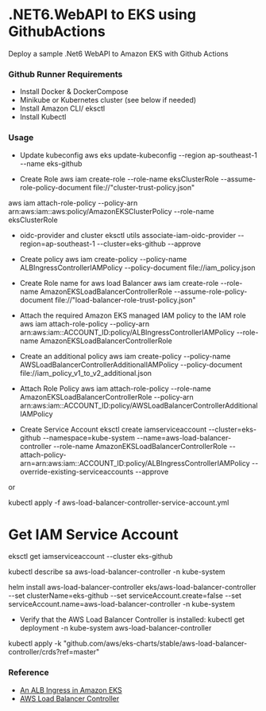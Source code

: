 # .NET6.WebAPI to EKS using GithubActions
Deploy a sample .Net6 WebAPI to Amazon EKS with Github Actions

### Github Runner Requirements
+ Install Docker & DockerCompose
+ Minikube or Kubernetes cluster (see below if needed)
+ Install Amazon CLI/ eksctl
+ Install Kubectl

### Usage

+ Update kubeconfig
aws eks update-kubeconfig --region ap-southeast-1 --name eks-github


+ Create Role
aws iam create-role --role-name eksClusterRole --assume-role-policy-document file://"cluster-trust-policy.json"

aws iam attach-role-policy --policy-arn arn:aws:iam::aws:policy/AmazonEKSClusterPolicy --role-name eksClusterRole


+ oidc-provider and cluster
eksctl utils associate-iam-oidc-provider --region=ap-southeast-1 --cluster=eks-github --approve


+ Create policy
aws iam create-policy --policy-name ALBIngressControllerIAMPolicy --policy-document file://iam_policy.json


+ Create Role name for aws load Balancer
aws iam create-role --role-name AmazonEKSLoadBalancerControllerRole --assume-role-policy-document file://"load-balancer-role-trust-policy.json"


+ Attach the required Amazon EKS managed IAM policy to the IAM role
aws iam attach-role-policy --policy-arn arn:aws:iam::ACCOUNT_ID:policy/ALBIngressControllerIAMPolicy --role-name AmazonEKSLoadBalancerControllerRole


+ Create an additional policy
aws iam create-policy --policy-name AWSLoadBalancerControllerAdditionalIAMPolicy --policy-document file://iam_policy_v1_to_v2_additional.json


+ Attach Role Policy
aws iam attach-role-policy --role-name AmazonEKSLoadBalancerControllerRole  --policy-arn arn:aws:iam::ACCOUNT_ID:policy/AWSLoadBalancerControllerAdditionalIAMPolicy


+ Create Service Account
eksctl create iamserviceaccount --cluster=eks-github --namespace=kube-system --name=aws-load-balancer-controller --role-name AmazonEKSLoadBalancerControllerRole --attach-policy-arn=arn:aws:iam::ACCOUNT_ID:policy/ALBIngressControllerIAMPolicy --override-existing-serviceaccounts --approve

or

kubectl apply -f aws-load-balancer-controller-service-account.yml


# Get IAM Service Account
eksctl  get iamserviceaccount --cluster eks-github


kubectl describe sa aws-load-balancer-controller -n kube-system


helm install aws-load-balancer-controller eks/aws-load-balancer-controller --set clusterName=eks-github --set serviceAccount.create=false --set serviceAccount.name=aws-load-balancer-controller -n kube-system


+ Verify that the AWS Load Balancer Controller is installed:
kubectl get deployment -n kube-system aws-load-balancer-controller

kubectl apply -k "github.com/aws/eks-charts/stable/aws-load-balancer-controller/crds?ref=master"


### Reference
+ [An ALB Ingress in Amazon EKS](https://aws.amazon.com/premiumsupport/knowledge-center/eks-alb-ingress-aws-waf/)
+ [AWS Load Balancer Controller](https://docs.aws.amazon.com/eks/latest/userguide/aws-load-balancer-controller.html)